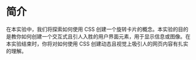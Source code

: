 # 简介

在本实验中，我们将探索如何使用 CSS 创建一个旋转卡片的概念。本实验的目的是教你如何创建一个交互式且引人入胜的用户界面元素，用于显示信息或图像。在本实验结束时，你将对如何使用 CSS 创建动态且视觉上吸引人的网页内容有扎实的理解。
